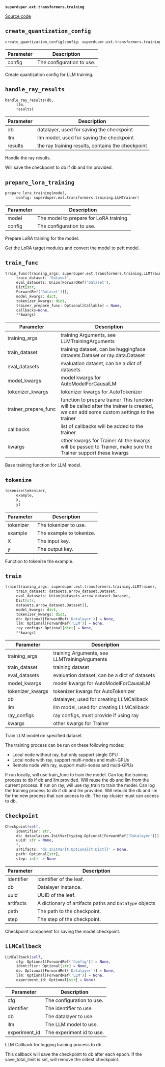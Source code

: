 **`superduper.ext.transformers.training`** 

[Source code](https://github.com/superduper/superduper/blob/main/superduper/ext/transformers/training.py)

## `create_quantization_config` 

```python
create_quantization_config(config: superduper.ext.transformers.training.LLMTrainer)
```
| Parameter | Description |
|-----------|-------------|
| config | The configuration to use. |

Create quantization config for LLM training.

## `handle_ray_results` 

```python
handle_ray_results(db,
     llm,
     results)
```
| Parameter | Description |
|-----------|-------------|
| db | datalayer, used for saving the checkpoint |
| llm | llm model, used for saving the checkpoint |
| results | the ray training results, contains the checkpoint |

Handle the ray results.

Will save the checkpoint to db if db and llm provided.

## `prepare_lora_training` 

```python
prepare_lora_training(model,
     config: superduper.ext.transformers.training.LLMTrainer)
```
| Parameter | Description |
|-----------|-------------|
| model | The model to prepare for LoRA training. |
| config | The configuration to use. |

Prepare LoRA training for the model.

Get the LoRA target modules and convert the model to peft model.

## `train_func` 

```python
train_func(training_args: superduper.ext.transformers.training.LLMTrainer,
     train_dataset: 'Dataset',
     eval_datasets: Union[ForwardRef('Dataset'),
     Dict[str,
     ForwardRef('Dataset')]],
     model_kwargs: dict,
     tokenizer_kwargs: dict,
     trainer_prepare_func: Optional[Callable] = None,
     callbacks=None,
     **kwargs)
```
| Parameter | Description |
|-----------|-------------|
| training_args | training Arguments, see LLMTrainingArguments |
| train_dataset | training dataset, can be huggingface datasets.Dataset or ray.data.Dataset |
| eval_datasets | evaluation dataset, can be a dict of datasets |
| model_kwargs | model kwargs for AutoModelForCausalLM |
| tokenizer_kwargs | tokenizer kwargs for AutoTokenizer |
| trainer_prepare_func | function to prepare trainer This function will be called after the trainer is created, we can add some custom settings to the trainer |
| callbacks | list of callbacks will be added to the trainer |
| kwargs | other kwargs for Trainer All the kwargs will be passed to Trainer, make sure the Trainer support these kwargs |

Base training function for LLM model.

## `tokenize` 

```python
tokenize(tokenizer,
     example,
     X,
     y)
```
| Parameter | Description |
|-----------|-------------|
| tokenizer | The tokenizer to use. |
| example | The example to tokenize. |
| X | The input key. |
| y | The output key. |

Function to tokenize the example.

## `train` 

```python
train(training_args: superduper.ext.transformers.training.LLMTrainer,
     train_dataset: datasets.arrow_dataset.Dataset,
     eval_datasets: Union[datasets.arrow_dataset.Dataset,
     Dict[str,
     datasets.arrow_dataset.Dataset]],
     model_kwargs: dict,
     tokenizer_kwargs: dict,
     db: Optional[ForwardRef('Datalayer')] = None,
     llm: Optional[ForwardRef('LLM')] = None,
     ray_configs: Optional[dict] = None,
     **kwargs)
```
| Parameter | Description |
|-----------|-------------|
| training_args | training Arguments, see LLMTrainingArguments |
| train_dataset | training dataset |
| eval_datasets | evaluation dataset, can be a dict of datasets |
| model_kwargs | model kwargs for AutoModelForCausalLM |
| tokenizer_kwargs | tokenizer kwargs for AutoTokenizer |
| db | datalayer, used for creating LLMCallback |
| llm | llm model, used for creating LLMCallback |
| ray_configs | ray configs, must provide if using ray |
| kwargs | other kwargs for Trainer |

Train LLM model on specified dataset.

The training process can be run on these following modes:
- Local node without ray, but only support single GPU
- Local node with ray, support multi-nodes and multi-GPUs
- Remote node with ray, support multi-nodes and multi-GPUs

If run locally, will use train_func to train the model.
Can log the training process to db if db and llm provided.
Will reuse the db and llm from the current process.
If run on ray, will use ray_train to train the model.
Can log the training process to db if db and llm provided.
Will rebuild the db and llm for the new process that can access to db.
The ray cluster must can access to db.

## `Checkpoint` 

```python
Checkpoint(self,
     identifier: str,
     db: dataclasses.InitVar[typing.Optional[ForwardRef('Datalayer')]] = None,
     uuid: str = None,
     *,
     artifacts: 'dc.InitVar[t.Optional[t.Dict]]' = None,
     path: Optional[str],
     step: int) -> None
```
| Parameter | Description |
|-----------|-------------|
| identifier | Identifier of the leaf. |
| db | Datalayer instance. |
| uuid | UUID of the leaf. |
| artifacts | A dictionary of artifacts paths and `DataType` objects |
| path | The path to the checkpoint. |
| step | The step of the checkpoint. |

Checkpoint component for saving the model checkpoint.

## `LLMCallback` 

```python
LLMCallback(self,
     cfg: Optional[ForwardRef('Config')] = None,
     identifier: Optional[str] = None,
     db: Optional[ForwardRef('Datalayer')] = None,
     llm: Optional[ForwardRef('LLM')] = None,
     experiment_id: Optional[str] = None)
```
| Parameter | Description |
|-----------|-------------|
| cfg | The configuration to use. |
| identifier | The identifier to use. |
| db | The datalayer to use. |
| llm | The LLM model to use. |
| experiment_id | The experiment id to use. |

LLM Callback for logging training process to db.

This callback will save the checkpoint to db after each epoch.
If the save_total_limit is set, will remove the oldest checkpoint.

